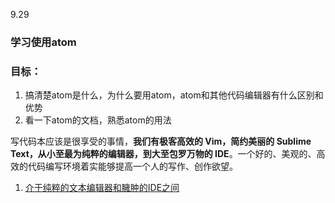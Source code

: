 9.29
### 学习使用atom
### 目标：
1. 搞清楚atom是什么，为什么要用atom，atom和其他代码编辑器有什么区别和优势
2. 看一下atom的文档，熟悉atom的用法

写代码本应该是很享受的事情，**我们有极客高效的 Vim，简约美丽的 Sublime Text，从小至最为纯粹的编辑器，到大至包罗万物的 IDE**。一个好的、美观的、高效的代码编写环境着实能够提高一个人的写作、创作欲望。
1. [介于纯粹的文本编辑器和臃肿的IDE之间](https://sspai.com/post/43674)
